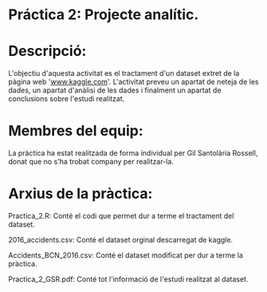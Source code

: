 # Práctica 2: Projecte analític.

#  Descripció:
L'objectiu d'aquesta activitat es el tractament d'un dataset extret de la pàgina web 'www.kaggle.com'. L'activitat preveu un apartat
de neteja de les dades, un apartat d'anàlisi de les dades i finalment un apartat de conclusions sobre l'estudi realitzat.

# Membres del equip:
La pràctica ha estat realitzada de forma individual per Gil Santolària Rossell, donat que no s'ha trobat company per realitzar-la.


# Arxius de la pràctica:
Practica_2.R: Conté el codi que permet dur a terme el tractament del dataset.

2016_accidents.csv: Conté el dataset orginal descarregat de kaggle. 

Accidents_BCN_2016.csv: Conté el dataset modificat per dur a terme la pràctica.

Practica_2_GSR.pdf: Conté tot l'informació de l'estudi realitzat al dataset.
